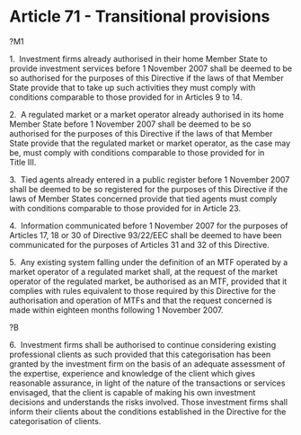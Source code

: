 # Article 71 - Transitional provisions


?M1

1.  Investment firms already authorised in their home Member State to provide investment services before 1 November 2007 shall be deemed to be so authorised for the purposes of this Directive if the laws of that Member State provide that to take up such activities they must comply with conditions comparable to those provided for in Articles 9 to 14.

2.  A regulated market or a market operator already authorised in its home Member State before 1 November 2007 shall be deemed to be so authorised for the purposes of this Directive if the laws of that Member State provide that the regulated market or market operator, as the case may be, must comply with conditions comparable to those provided for in Title III.

3.  Tied agents already entered in a public register before 1 November 2007 shall be deemed to be so registered for the purposes of this Directive if the laws of Member States concerned provide that tied agents must comply with conditions comparable to those provided for in Article 23.

4.  Information communicated before 1 November 2007 for the purposes of Articles 17, 18 or 30 of Directive 93/22/EEC shall be deemed to have been communicated for the purposes of Articles 31 and 32 of this Directive.

5.  Any existing system falling under the definition of an MTF operated by a market operator of a regulated market shall, at the request of the market operator of the regulated market, be authorised as an MTF, provided that it complies with rules equivalent to those required by this Directive for the authorisation and operation of MTFs and that the request concerned is made within eighteen months following 1 November 2007.

?B

6.  Investment firms shall be authorised to continue considering existing professional clients as such provided that this categorisation has been granted by the investment firm on the basis of an adequate assessment of the expertise, experience and knowledge of the client which gives reasonable assurance, in light of the nature of the transactions or services envisaged, that the client is capable of making his own investment decisions and understands the risks involved. Those investment firms shall inform their clients about the conditions established in the Directive for the categorisation of clients.
